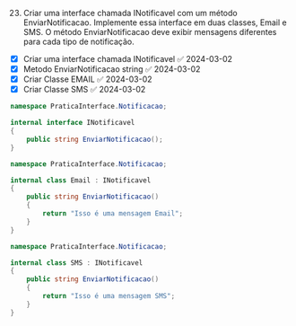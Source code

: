 23. Criar uma interface chamada INotificavel com um método EnviarNotificacao. Implemente essa interface em duas classes, Email e SMS. O método EnviarNotificacao deve exibir mensagens diferentes para cada tipo de notificação.

- [x] Criar uma interface chamada INotificavel ✅ 2024-03-02
- [x] Metodo EnviarNotificacao string ✅ 2024-03-02
- [x] Criar Classe EMAIL ✅ 2024-03-02
- [x] Criar Classe SMS ✅ 2024-03-02

```C#
namespace PraticaInterface.Notificacao;

internal interface INotificavel
{
    public string EnviarNotificacao();
}

```

```C#
namespace PraticaInterface.Notificacao;

internal class Email : INotificavel
{
    public string EnviarNotificacao()
    {
        return "Isso é uma mensagem Email";
    }
}

```

```C#
namespace PraticaInterface.Notificacao;

internal class SMS : INotificavel
{
    public string EnviarNotificacao()
    {
        return "Isso é uma mensagem SMS";
    }
}

```